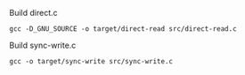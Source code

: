 Build direct.c
```
gcc -D_GNU_SOURCE -o target/direct-read src/direct-read.c
```

Build sync-write.c
```
gcc -o target/sync-write src/sync-write.c
```
